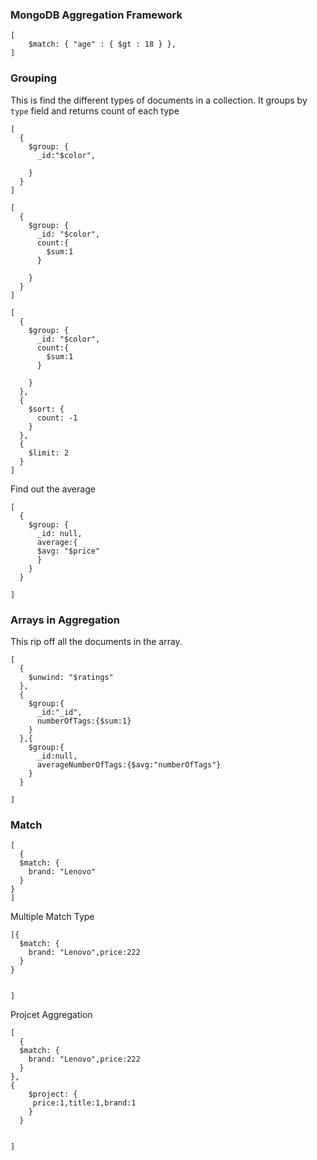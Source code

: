 ### MongoDB Aggregation Framework

```
[
	$match: { "age" : { $gt : 18 } },
]
```

### Grouping

This is find the different types of documents in a collection. It groups by `type` field and returns count of each type

```
[
  {
    $group: {
      _id:"$color",

    }
  }
]
```

```
[
  {
    $group: {
      _id: "$color",
      count:{
        $sum:1
      }

    }
  }
]
```

```
[
  {
    $group: {
      _id: "$color",
      count:{
        $sum:1
      }

    }
  },
  {
    $sort: {
      count: -1
    }
  },
  {
    $limit: 2
  }
]
```

Find out the average

```
[
  {
    $group: {
      _id: null,
      average:{
      $avg: "$price"
      }
    }
  }

]
```

### Arrays in Aggregation

This rip off all the documents in the array.

```
[
  {
    $unwind: "$ratings"
  },
  {
    $group:{
      _id:"_id",
      numberOfTags:{$sum:1}
    }
  },{
    $group:{
      _id:null,
      averageNumberOfTags:{$avg:"numberOfTags"}
    }
  }

]
```

### Match

```
[
  {
  $match: {
  	brand: "Lenovo"
  }
}
]
```

Multiple Match Type

```
[{
  $match: {
  	brand: "Lenovo",price:222
  }
}


]
```

Projcet Aggregation

```
[
  {
  $match: {
  	brand: "Lenovo",price:222
  }
},
{
    $project: {
     price:1,title:1,brand:1
    }
  }


]
```
